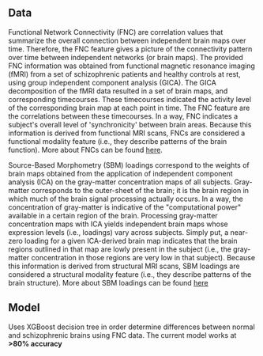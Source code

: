 ## Data

Functional Network Connectivity (FNC) are correlation values that summarize the overall connection between independent brain maps over time. Therefore, the FNC feature gives a picture of the connectivity pattern over time between independent networks (or brain maps). The provided FNC information was obtained from functional magnetic resonance imaging (fMRI) from a set of schizophrenic patients and healthy controls at rest, using group independent component analysis (GICA). The GICA decomposition of the fMRI data resulted in a set of brain maps, and corresponding timecourses. These timecourses indicated the activity level of the corresponding brain map at each point in time. The FNC feature are the correlations between these timecourses. In a way, FNC indicates a subject's overall level of 'synchronicity' between brain areas. Because this information is derived from functional MRI scans, FNCs are considered a functional modality feature (i.e., they describe patterns of the brain function). More about FNCs can be found [here](https://pubmed.ncbi.nlm.nih.gov/22470337/).

Source-Based Morphometry (SBM) loadings correspond to the weights of brain maps obtained from the application of independent component analysis (ICA) on the gray-matter concentration maps of all subjects. Gray-matter corresponds to the outer-sheet of the brain; it is the brain region in which much of the brain signal processing actually occurs. In a way, the concentration of gray-matter is indicative of the "computational power" available in a certain region of the brain. Processing gray-matter concentration maps with ICA yields independent brain maps whose expression levels (i.e., loadings) vary across subjects. Simply put, a near-zero loading for a given ICA-derived brain map indicates that the brain regions outlined in that map are lowly present in the subject (i.e., the gray-matter concentration in those regions are very low in that subject). Because this information is derived from structural MRI scans, SBM loadings are considered a structural modality feature (i.e., they describe patterns of the brain structure). More about SBM loadings can be found [here](https://academic.oup.com/cercor/article/24/3/663/394348?login=true)

## Model

Uses XGBoost decision tree in order determine differences between normal and schizophrenic brains using FNC data.
The current model works at **>80% accuracy**
